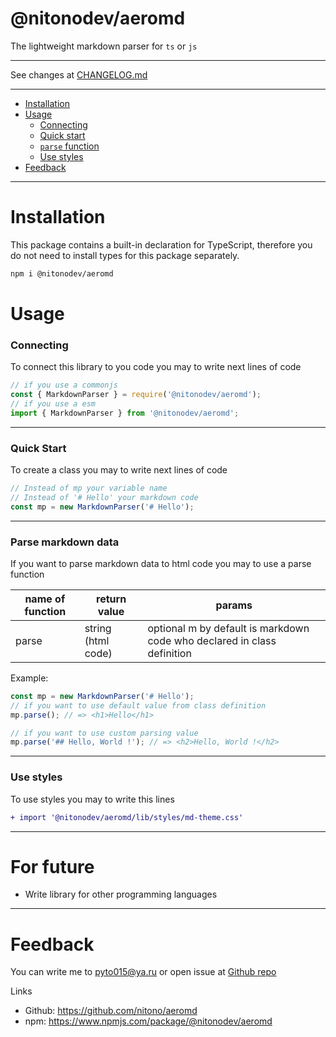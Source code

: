 # @nitonodev/aeromd

The lightweight markdown parser for `ts` or `js`


---

See changes at [CHANGELOG.md](./CHANGELOG.md)

---

-   [Installation](#installation)
-   [Usage](#usage)
    -   [Connecting](#connecting)
    -   [Quick start](#quick)
    -   [`parse` function](#parse-function)
    -   [Use styles](#styles)
-   [Feedback](#feedback)

---

<h1 id="installation">Installation</h1>
This package contains a built-in declaration for TypeScript, therefore you do not need to install types for this package separately.

```bash
npm i @nitonodev/aeromd
```

<h1 id="usage">Usage</h1>
<h3 id="connecting">
    Connecting
</h3>
To connect this library to you code you may to write next lines of code

```ts
// if you use a commonjs
const { MarkdownParser } = require('@nitonodev/aeromd');
// if you use a esm
import { MarkdownParser } from '@nitonodev/aeromd';
```

---

<h3 id="quick">Quick Start</h3>

To create a class you may to write next lines of code

```ts
// Instead of mp your variable name
// Instead of '# Hello' your markdown code
const mp = new MarkdownParser('# Hello');
```

---

<h3 id="parse-function">Parse markdown data</h3>
If you want to parse markdown data to html code you may to use a parse function

| name of function | return value       | params                                                                  |
| ---------------- | ------------------ | ----------------------------------------------------------------------- |
| parse            | string (html code) | optional m by default is markdown code who declared in class definition |

Example:

```ts
const mp = new MarkdownParser('# Hello');
// if you want to use default value from class definition
mp.parse(); // => <h1>Hello</h1>

// if you want to use custom parsing value
mp.parse('## Hello, World !'); // => <h2>Hello, World !</h2>
```

---

<h3 id="styles">Use styles</h3>
To use styles you may to write this lines

```diff
+ import '@nitonodev/aeromd/lib/styles/md-theme.css'
```

---

<h1>For future</h1>

-   Write library for other programming languages

---

<h1 id='feedback'>
Feedback
</h1>

You can write me to pyto015@ya.ru or open issue at [Github repo](https://github.com/nitono/aeromd)

Links

-   Github: https://github.com/nitono/aeromd
-   npm: https://www.npmjs.com/package/@nitonodev/aeromd
